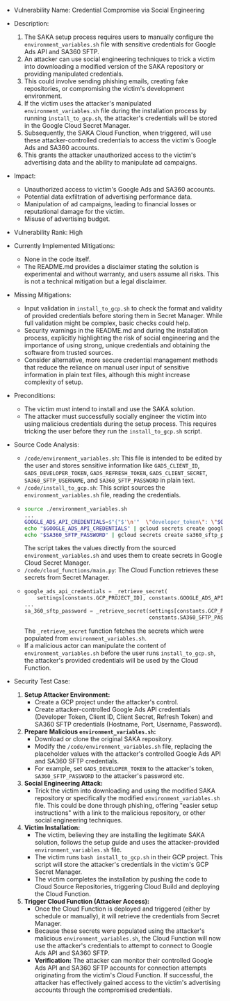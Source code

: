- Vulnerability Name: Credential Compromise via Social Engineering
- Description:
    1. The SAKA setup process requires users to manually configure the `environment_variables.sh` file with sensitive credentials for Google Ads API and SA360 SFTP.
    2. An attacker can use social engineering techniques to trick a victim into downloading a modified version of the SAKA repository or providing manipulated credentials.
    3. This could involve sending phishing emails, creating fake repositories, or compromising the victim's development environment.
    4. If the victim uses the attacker's manipulated `environment_variables.sh` file during the installation process by running `install_to_gcp.sh`, the attacker's credentials will be stored in the Google Cloud Secret Manager.
    5. Subsequently, the SAKA Cloud Function, when triggered, will use these attacker-controlled credentials to access the victim's Google Ads and SA360 accounts.
    6. This grants the attacker unauthorized access to the victim's advertising data and the ability to manipulate ad campaigns.
- Impact:
    - Unauthorized access to victim's Google Ads and SA360 accounts.
    - Potential data exfiltration of advertising performance data.
    - Manipulation of ad campaigns, leading to financial losses or reputational damage for the victim.
    - Misuse of advertising budget.
- Vulnerability Rank: High
- Currently Implemented Mitigations:
    - None in the code itself.
    - The README.md provides a disclaimer stating the solution is experimental and without warranty, and users assume all risks. This is not a technical mitigation but a legal disclaimer.
- Missing Mitigations:
    - Input validation in `install_to_gcp.sh` to check the format and validity of provided credentials before storing them in Secret Manager. While full validation might be complex, basic checks could help.
    - Security warnings in the README.md and during the installation process, explicitly highlighting the risk of social engineering and the importance of using strong, unique credentials and obtaining the software from trusted sources.
    - Consider alternative, more secure credential management methods that reduce the reliance on manual user input of sensitive information in plain text files, although this might increase complexity of setup.
- Preconditions:
    - The victim must intend to install and use the SAKA solution.
    - The attacker must successfully socially engineer the victim into using malicious credentials during the setup process. This requires tricking the user before they run the `install_to_gcp.sh` script.
- Source Code Analysis:
    - `/code/environment_variables.sh`: This file is intended to be edited by the user and stores sensitive information like `GADS_CLIENT_ID`, `GADS_DEVELOPER_TOKEN`, `GADS_REFRESH_TOKEN`, `GADS_CLIENT_SECRET`, `SA360_SFTP_USERNAME`, and `SA360_SFTP_PASSWORD` in plain text.
    - `/code/install_to_gcp.sh`: This script sources the `environment_variables.sh` file, reading the credentials.
    - ```bash
      source ./environment_variables.sh
      ...
      GOOGLE_ADS_API_CREDENTIALS=$"{"$'\n'"  \"developer_token\": \"$GADS_DEVELOPER_TOKEN\","$'\n'"  \"refresh_token\": \"$GADS_REFRESH_TOKEN\","$'\n'"  \"client_id\": \"$GADS_CLIENT_ID\","$'\n'"  \"client_secret\": \"$GADS_CLIENT_SECRET\","$'\n'"  \"login_customer_id\": \"$GADS_MANAGER_ACCOUNT_CUSTOMER_ID\","$'\n'"  \"use_proto_plus\": \"True\""$'\n'"}"
      echo "$GOOGLE_ADS_API_CREDENTIALS" | gcloud secrets create google_ads_api_credentials ...
      echo "$SA360_SFTP_PASSWORD" | gcloud secrets create sa360_sftp_password ...
      ```
        The script takes the values directly from the sourced `environment_variables.sh` and uses them to create secrets in Google Cloud Secret Manager.
    - `/code/cloud_functions/main.py`: The Cloud Function retrieves these secrets from Secret Manager.
    - ```python
      google_ads_api_credentials = _retrieve_secret(
          settings[constants.GCP_PROJECT_ID], constants.GOOGLE_ADS_API_CREDENTIALS)
      ...
      sa_360_sftp_password = _retrieve_secret(settings[constants.GCP_PROJECT_ID],
                                              constants.SA360_SFTP_PASSWORD)
      ```
        The `_retrieve_secret` function fetches the secrets which were populated from `environment_variables.sh`.
    - If a malicious actor can manipulate the content of `environment_variables.sh` before the user runs `install_to_gcp.sh`, the attacker's provided credentials will be used by the Cloud Function.

- Security Test Case:
    1. **Setup Attacker Environment:**
        - Create a GCP project under the attacker's control.
        - Create attacker-controlled Google Ads API credentials (Developer Token, Client ID, Client Secret, Refresh Token) and SA360 SFTP credentials (Hostname, Port, Username, Password).
    2. **Prepare Malicious `environment_variables.sh`:**
        - Download or clone the original SAKA repository.
        - Modify the `/code/environment_variables.sh` file, replacing the placeholder values with the attacker's controlled Google Ads API and SA360 SFTP credentials.
        - For example, set `GADS_DEVELOPER_TOKEN` to the attacker's token, `SA360_SFTP_PASSWORD` to the attacker's password etc.
    3. **Social Engineering Attack:**
        - Trick the victim into downloading and using the modified SAKA repository or specifically the modified `environment_variables.sh` file. This could be done through phishing, offering "easier setup instructions" with a link to the malicious repository, or other social engineering techniques.
    4. **Victim Installation:**
        - The victim, believing they are installing the legitimate SAKA solution, follows the setup guide and uses the attacker-provided `environment_variables.sh` file.
        - The victim runs `bash install_to_gcp.sh` in their GCP project. This script will store the attacker's credentials in the victim's GCP Secret Manager.
        - The victim completes the installation by pushing the code to Cloud Source Repositories, triggering Cloud Build and deploying the Cloud Function.
    5. **Trigger Cloud Function (Attacker Access):**
        - Once the Cloud Function is deployed and triggered (either by schedule or manually), it will retrieve the credentials from Secret Manager.
        - Because these secrets were populated using the attacker's malicious `environment_variables.sh`, the Cloud Function will now use the attacker's credentials to attempt to connect to Google Ads API and SA360 SFTP.
        - **Verification:** The attacker can monitor their controlled Google Ads API and SA360 SFTP accounts for connection attempts originating from the victim's Cloud Function. If successful, the attacker has effectively gained access to the victim's advertising accounts through the compromised credentials.
